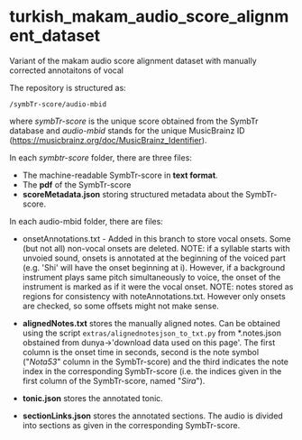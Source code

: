 turkish_makam_audio_score_alignment_dataset
================================================

Variant of the makam audio score alignment dataset with manually corrected annotaitons of vocal

The repository is structured as:

	/symbTr-score/audio-mbid

where _symbTr-score_ is the unique score obtained from the SymbTr database and _audio-mbid_ stands for the unique MusicBrainz ID (https://musicbrainz.org/doc/MusicBrainz_Identifier). 

In each _symbtr-score_ folder, there are three files:

- The machine-readable SymbTr-score in __text format__.
- The __pdf__ of the SymbTr-score
- __scoreMetadata.json__ storing structured metadata about the SymbTr-score.

In each audio-mbid folder, there are  files:

- onsetAnnotations.txt - 
	Added in this branch to store vocal  onsets. Some (but not all) non-vocal onsets are deleted. 
	NOTE: if a syllable starts with unvoied sound, onsets is annotated at the beginning of the voiced part (e.g.  'Shi'  will have the onset beginning at i). However, if a background instrument plays same pitch simultaneously to voice, the onset of the instrument is marked as if it were the vocal onset.
	NOTE: notes stored as regions for consistency with noteAnnotations.txt. However only onsets are checked, so some offsets might not make sense. 

- __alignedNotes.txt__ stores the manually aligned notes. Can be obtained using the script `extras/alignednotesjson_to_txt.py` from *.notes.json obstained from dunya->'download data used on this page'.
The first column is the onset time in seconds, second is the note symbol ("*Nota53*" column in the SymbTr-score) and the third indicates the note index in the corresponding SymbTr-score (i.e. the indices given in the first column of the SymbTr-score, named "*Sira*").
- __tonic.json__ stores the annotated tonic.
- __sectionLinks.json__ stores the annotated sections. The audio is divided into sections as given in the corresponding SymbTr-score.


